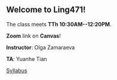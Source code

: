 ## Welcome to Ling471!

The class meets **TTh 10:30AM--12:20PM**.

**Zoom** link on **Canvas**!

**Instructor**: Olga Zamaraeva

**TA**: Yuanhe Tian

[Syllabus](syllabus.md)

